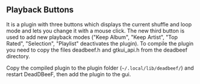 ## Playback Buttons

It is a plugin with three buttons which displays the current shuffle and loop mode and lets you change it with a mouse click.
The new third button is used to add new playback modes ("Keep Album", "Keep Artist", "Top Rated", "Selection", "Playlist" deactivates the plugin).
To compile the plugin you need to copy the files deadbeef.h and gtkui_api.h from the deadbeef directory.

Copy the compiled plugin to the plugin folder (`~/.local/lib/deadbeef/`) and restart DeadDBeeF, then add the plugin to the gui.





